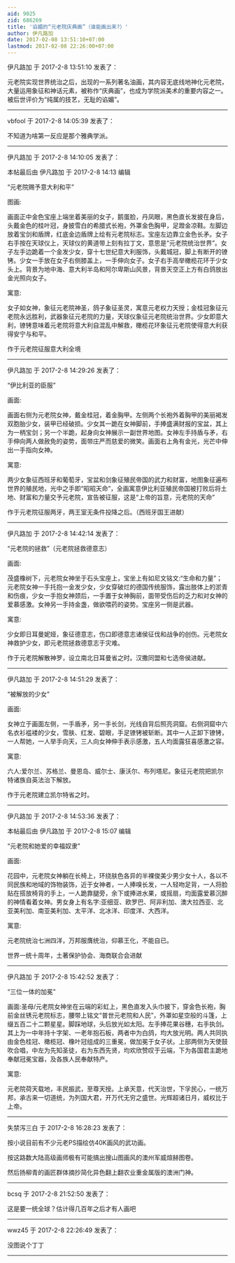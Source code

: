 ```yaml
---
aid: 9025
zid: 686269
title: '谄媚的“元老院庆典画”（谁能画出来?）'
author: 伊凡路加
date: 2017-02-08 13:51:10+07:00
lastmod: 2017-02-08 22:26:00+07:00
---
```


伊凡路加 于 2017-2-8 13:51:10 发表了：

元老院实现世界统治之后，出现的一系列著名油画，其内容无底线地神化元老院，大量运用象征和神话元素，被称作“庆典画”，也成为学院派美术的重要内容之一。被后世评价为“纯属的技艺，无耻的谄媚”。

---------

vbfool 于 2017-2-8 14:05:39 发表了：

不知道为啥第一反应是那个雅典学派。

---------

伊凡路加 于 2017-2-8 14:10:05 发表了：

本帖最后由 伊凡路加 于 2017-2-8 14:13 编辑 

“元老院赐予意大利和平”

图画:

画面正中金色宝座上端坐着美丽的女子，鹅蛋脸，丹凤眼，黑色直长发披在身后，头戴金色的桂叶冠，身披雪白的希腊式长袍，外罩金色胸甲，足蹬金凉鞋。左脚边放着宝剑和盾牌，红底金边盾牌上绘有元老院标志。宝座左边靠立金色长矛。女子右手按在天球仪上，天球仪的黄道带上刻有拉丁文，意思是“元老院统治世界”。女子左手边跪着一个金发少女，穿十七世纪意大利服饰，头戴城冠，脚上有断开的镣铐。少女一手放在女子右侧膝盖上，一手伸向女子。女子右手高举橄榄花环于少女头上。背景为地中海、意大利半岛和阿尔卑斯山风景，背景天空正上方有白鸽放出金光照向女子。

寓意:

女子如女神，象征元老院神圣，鸽子象征圣灵，寓意元老权力天授；金桂冠象征元老院永远胜利，武器象征元老院的力量，天球仪象征元老院统治世界。少女即意大利，镣铐意味着元老院将意大利自混乱中解救，橄榄花环象征元老院使得意大利获得安宁与和平。

作于元老院征服意大利全境

---------

伊凡路加 于 2017-2-8 14:29:26 发表了：

“伊比利亚的臣服”

画面:

画面右侧为元老院女神，戴金桂冠，着金胸甲。左侧两个长袍外着胸甲的美丽褐发双胞胎少女，装甲已经破损。少女其一跪在女神脚前，手捧盛满财报的宝盆，其上为一柄宝剑；另一个半跪，起身向女神展示一副世界地图。女神左手持盾与矛，右手伸向两人做赦免的姿势，面带庄严而慈爱的微笑。画面右上角有金光，光芒中伸出一手指向女神。

寓意:

两少女象征西班牙和葡萄牙，宝盆和剑象征殖民帝国的武力和财富，地图象征遍布世界的殖民地，光中之手即“昭昭天命”，全画寓意伊比利亚殖民帝国被打败后将土地、财富和力量交予元老院，宣告被征服，这是“上帝的旨意，元老院的天命”

作于元老院征服两牙，两王室无条件投降之后。（西班牙国王进献）

---------

伊凡路加 于 2017-2-8 14:42:14 发表了：

“元老院的拯救”（元老院拯救德意志）

画面:

茂盛橡树下，元老院女神坐于石头宝座上，宝坐上有如尼文铭文:“生命和力量”；元老院女神一手托抱一金发少女，少女穿破烂的德国传统服饰，露出肢体上的淤青和伤痕，少女一手抱女神颈后，一手置于女神胸前，面带受伤后的乏力和对女神的爱慕感激。女神另一手持金盏，做欲喂药的姿势。宝座另一侧是武器。

寓意:

少女即日耳曼妮娅，象征德意志，伤口即德意志诸侯征伐和战争的创伤。元老院女神救护少女，即元老院拯救德意志于灾难。

作于元老院解散神罗，设立南北日耳曼省之时。汉撒同盟和七选帝侯进献。

---------

伊凡路加 于 2017-2-8 14:51:29 发表了：

“被解放的少女”

画面:

女神立于画面左侧，一手盾矛，另一手长剑，光线自背后照亮洞窟。右侧洞窟中六名衣衫褴褛的少女，雪肤、红发、碧眼，手足镣铐被斩断。其中一人正卸下镣铐，一人帮她，一人举手向天，三人向女神伸手表示感激，五人均面露狂喜感激之容。

寓意:

六人:爱尔兰、苏格兰、曼恩岛、威尔士、康沃尔、布列塔尼。象征元老院把凯尔特诸族自英法治下解放。

作于元老院建立凯尔特省之时。

---------

伊凡路加 于 2017-2-8 14:53:36 发表了：

本帖最后由 伊凡路加 于 2017-2-8 15:07 编辑 

“元老院和她爱的幸福奴隶”

画面:

花园中，元老院女神躺在长椅上，环绕肤色各异的半裸俊美少男少女十人，各以不同民族和地域的饰物装饰，近于女神者，一人捧嗅长发，一人轻吻足背，一人将脸贴在搭放椅背的手上，一人跪靠腿旁，余下或捧进水果，或摇扇，均面露爱慕沉醉的神情看着女神。男女身上有名字:亚细亚、欧罗巴、阿非利加、澳大拉西亚、北亚美利加、南亚美利加、太平洋、北冰洋、印度洋、大西洋。

寓意:

元老院统治七洲四洋，万邦服膺统治，仰慕王化，不能自已。

世界一统十周年，土著保护协会、海商联合会进献

---------

伊凡路加 于 2017-2-8 15:42:52 发表了：

“三位一体的加冕”

画面:圣母/元老院女神坐在云端的彩虹上，黑色直发入头巾披下，穿金色长袍，胸前金丝锈元老院标志，腰带上铭文“普世元老院和人民”，外罩如星空般的斗篷，上缀五百二十二颗星星。脚踩地球，头后放光如太阳。左手捧花果谷穗，右手执剑。其上为一中年持十字架、一老年抱石板，两者中为白鸽，均大放光明。两人共同执由金色桂冠、橄榄冠、橡叶冠组成的三重冕，做加冕于女子状。上部两侧为天使鼓吹合唱，中左为先知圣徒，右为东西先贤，均欢欣赞叹于云端，下为各国君主跪地奉献冠冕宝器，及各族人民奉献特产。

寓意:

元老院荷天载地，丰民振武，至尊天授。上承天意，代天治世，下孚民心，一统万邦，承古来一切道统，为列国大君，开万代无穷之盛世。光辉超诸日月，威权比于上帝。

---------

失禁泻三白 于 2017-2-8 16:28:23 发表了：

按小说目前有不少元老PS描绘仿40K画风的武功画。

按这路数大陆高级画师极有可能搞出搜山图画风的澳州军威煊赫图卷。

然后扬柳青的画匠群体摘抄简化异色翻上翻农业重金属版的澳洲门神。

---------

bcsq 于 2017-2-8 21:52:50 发表了：

这是要一统全球？估计得几百年之后才有人画吧

---------

wwz45 于 2017-2-8 22:26:49 发表了：

没图说个丁丁

---------


